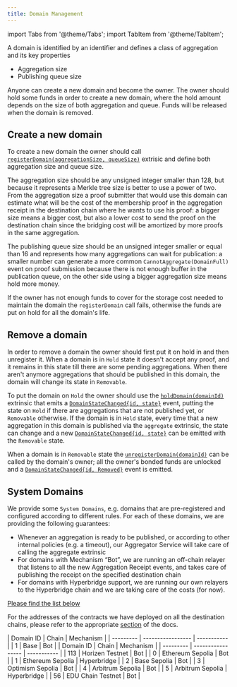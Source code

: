 ```yaml
---
title: Domain Management
---
```

import Tabs from '@theme/Tabs';
import TabItem from '@theme/TabItem';

A domain is identified by an identifier and defines a class of aggregation and its key properties

- Aggregation size
- Publishing queue size

Anyone can create a new domain and become the owner. The owner should hold some funds in order to create a new domain, where the hold amount depends on the size of both aggregation and queue. Funds will be released when the domain is removed.

## Create a new domain

To create a new domain the owner should call [`registerDomain(aggregationSize, queueSize)`](../02-mainchain/04-mainchain_api.md#registerdomain) extrisic and define both aggregation size and queue size.

The aggregation size should be any unsigned integer smaller than 128, but because it represents a Merkle tree size is better to use a power of two. From the aggregation size a proof submitter that would use this domain can estimate what will be the cost of the membership proof in the aggregation receipt in the destination chain where he wants to use his proof: a bigger size means a bigger cost, but also a lower cost to send the proof on the destination chain since the bridging cost will be amortized by more proofs in the same aggregation.

The publishing queue size should be an unsigned integer smaller or equal than 16 and represents how many aggregations can wait for publication: a smaller number can generate a more common `CannotAggregate(DomainFull)` event on proof submission because there is not enough buffer in the publication queue, on the other side using a bigger aggregation size means hold more money.

If the owner has not enough funds to cover for the storage cost needed to maintain the domain the `registerDomain` call fails, otherwise the funds are put on hold for all the domain's life.

## Remove a domain

In order to remove a domain the owner should first put it on hold in and then unregister it. When a domain is in `Hold` state it doesn't accept any proof, and it remains in this state till there are some pending aggregations. When there aren't anymore aggregations that should be published in this domain, the domain will change its state in `Removable`.

To put the domain on `Hold` the owner should use the [`holdDomain(domainId)`](../02-mainchain/04-mainchain_api.md#holddomain) extrinsic that emits a [`DomainStateChanged{id, state}`](../02-mainchain/04-mainchain_api.md#domainstatechanged) event, putting the state on `Hold` if there are aggregations that are not published yet, or `Removable` otherwise. If the domain is in `Hold` state, every time that a new aggregation in this domain is published via the `aggregate` extrinsic, the state can change and a new [`DomainStateChanged{id, state}`](../02-mainchain/04-mainchain_api.md#domainstatechanged) can be emitted with the `Removable` state.

When a domain is in `Removable` state the [`unregisterDomain(domainId)`](../02-mainchain/04-mainchain_api.md#unregisterdomain) can be called by the domain's owner; all the owner's bonded funds are unlocked and a [`DomainStateChanged{id, Removed}`](../02-mainchain/04-mainchain_api.md#domainstatechanged) event is emitted.

## System Domains

We provide some `System Domains`, e.g. domains that are pre-registered and configured according to different rules.
For each of these domains, we are providing the following guarantees:

- Whenever an aggregation is ready to be published, or according to other internal policies (e.g. a timeout), our Aggregator Service will take care of calling the aggregate extrinsic
- For domains with Mechanism “Bot”, we are running an off-chain relayer that listens to all the new Aggregation Receipt events, and takes care of publishing the receipt on the specified destination chain
- For domains with Hyperbridge support, we are running our own relayers to the Hyperbridge chain and we are taking care of the costs (for now).

[Please find the list below](#listdomains)

For the addresses of the contracts we have deployed on all the destination chains, please refer to the appropriate [section](../../overview/06-contract-addresses.md) of the docs.

<Tabs groupId="networks">
<TabItem value="mainnet" label="Mainnet">
| Domain ID | Chain             | Mechanism   |
| --------- | ----------------- | ----------- |
| 1         | Base              | Bot         |
</TabItem>
<TabItem value="testnet" label="Testnet">
| Domain ID | Chain             | Mechanism   |
| --------- | ----------------- | ----------- |
| 113         | Horizen Testnet  | Bot         |
| 0         | Ethereum Sepolia  | Bot         |
| 1         | Ethereum Sepolia  | Hyperbridge |
| 2         | Base Sepolia      | Bot         |
| 3         | Optimism Sepolia  | Bot         |
| 4         | Arbitrum Sepolia  | Bot         |
| 5         | Arbitrum Sepolia  | Hyperbridge |
| 56        | EDU Chain Testnet | Bot         |
</TabItem>
</Tabs>

